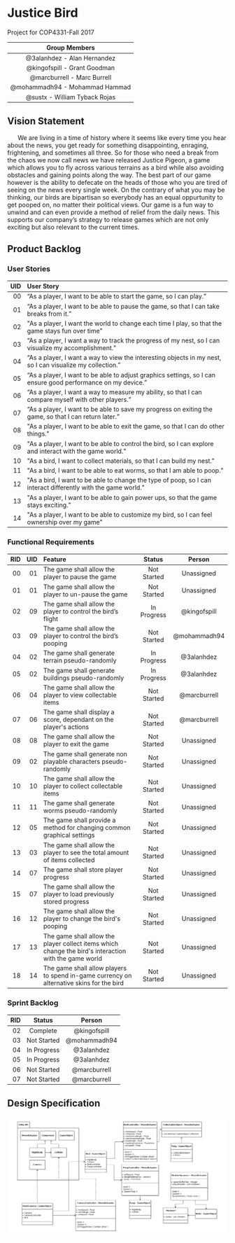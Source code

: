 # Justice Bird

  Project for COP4331-Fall 2017
  
  | Group Members |
  |:-------------:|
  | @3alanhdez - Alan Hernandez |
  | @kingofspill - Grant Goodman |
  | @marcburrell - Marc Burrell |
  | @mohammadh94 - Mohammad Hammad |
  | @sustx - William Tyback Rojas |

## Vision Statement

&nbsp;&nbsp;&nbsp;&nbsp;&nbsp;&nbsp;We are living in a time of history where it seems like every time you hear about the news, you get ready for something disappointing, enraging, frightening, and sometimes all three. So for those who need a break from the chaos we now call news we have released Justice Pigeon, a game which allows you to fly across various terrains as a bird while also avoiding obstacles and gaining points along the way. The best part of our game however is the ability to defecate on the heads of those who you are tired of seeing on the news every single week. On the contrary of what you may be thinking, our birds are bipartisan so everybody has an equal oppurtunity to get pooped on, no matter their political views. Our game is a fun way to unwind and can even provide a method of relief from the daily news. This supports our company’s strategy to release games which are not only exciting but also relevant to the current times.  

## Product Backlog

  ### User Stories
 
  | UID | User Story |
  |---:|:-----------|
  | 00 | “As a player, I want to be able to start the game, so I can play.” |
  | 01 | “As a player, I want to be able to pause the game, so that I can take breaks from it.” |
  | 02 | "As a player, I want the world to change each time I play, so that the game stays fun over time" |
  | 03 | “As a player, I want a way to track the progress of my nest, so I can visualize my accomplishment." |
  | 04 | “As a player, I want a way to view the interesting objects in my nest, so I can visualize my collection.”|
  | 05 | “As a player, I want to be able to adjust graphics settings, so I can ensure good performance on my device.” |
  | 06 | “As a player, I want a way to measure my ability, so that I can compare myself with other players.” |
  | 07 | “As a player, I want to be able to save my progress on exiting the game, so that I can return later.” |
  | 08 | "As a player, I want to be able to exit the game, so that I can do other things." |
  | 09 | "As a player, I want to be able to control the bird, so I can explore and interact with the game world." |
  | 10 | "As a bird,   I want to collect materials, so that I can build my nest." |
  | 11 | "As a bird,   I want to be able to eat worms, so that I am able to poop." |
  | 12 | "As a bird,   I want to be able to change the type of poop, so I can interact differently with the game world." |
  | 13 | "As a player, I want to be able to gain power ups, so that the game stays exciting." |
  | 14 | "As a player, I want to be able to customize my bird, so I can feel ownership over my game" | 
  
  ### Functional Requirements

  | RID | UID | Feature | Status | Person |
  |---:|--------------:|:--------|:------:|:------:|
  | 00 | 01            | The game shall allow the player to pause the game                | Not Started | Unassigned   |
  | 01 | 01            | The game shall allow the player to un-pause the game             | Not Started | Unassigned   |
  | 02 | 09            | The game shall allow the player to control the bird’s flight     | In Progress | @kingofspill |
  | 03 | 09            | The game shall allow the player to control the bird’s pooping    | Not Started | @mohammadh94 |
  | 04 | 02            | The game shall generate terrain pseudo-randomly                  | In Progress | @3alanhdez   |
  | 05 | 02            | The game shall generate buildings pseudo-randomly                | In Progress | @3alanhdez   |
  | 06 | 04            | The game shall allow the player to view collectable items        | Not Started | @marcburrell |
  | 07 | 06            | The game shall display a score, dependant on the player's actions| Not Started | @marcburrell |
  | 08 | 08            | The game shall allow the player to exit the game                 | Not Started | Unassigned   |
  | 09 | 02            | The game shall generate non playable characters pseudo-randomly  | Not Started | Unassigned   |
  | 10 | 10            | The game shall allow the player to collect collectable items     | Not Started | Unassigned   |
  | 11 | 11            | The game shall generate worms pseudo-randomly                    | Not Started | Unassigned   |
  | 12 | 05            | The game shall provide a method for changing common graphical settings | Not Started | Unassigned   |
  | 13 | 03            | The game shall allow the player to see the total amount of items collected | Not Started | Unassigned   |
  | 14 | 07            | The game shall store player progress                             | Not Started | Unassigned   |
  | 15 | 07            | The game shall allow the player to load previously stored progress | Not Started | Unassigned   |
  | 16 | 12            | The game shall allow the player to change the bird's pooping     | Not Started | Unassigned   |
  | 17 | 13            | The game shall allow the player collect items which change the bird's interaction  with the game world | Not Started | Unassigned   |
  | 18 | 14            | The game shall allow players to spend in-game currency on alternative skins for the bird | Not Started | Unassigned   |

  ### Sprint Backlog
  
  | RID | Status | Person |
  |----:|:------:|:------:|
  | 02  | Complete | @kingofspill |
  | 03  | Not Started | @mohammadh94 |
  | 04  | In Progress | @3alanhdez   |
  | 05  | In Progress | @3alanhdez   |
  | 06  | Not Started | @marcburrell |
  | 07  | Not Started | @marcburrell |

## Design Specification

![Very UML!](Documentation/DesignDoc.png)
